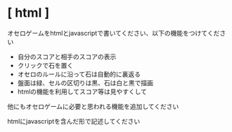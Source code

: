 # [ html ]
オセロゲームをhtmlとjavascriptで書いてください、以下の機能をつけてください
- 自分のスコアと相手のスコアの表示
- クリックで石を置く
- オセロのルールに沿って石は自動的に裏返る
- 盤面は緑、セルの区切りは黒、石は白と黒で描画
- htmlの機能を利用してスコア等は見やすくして

他にもオセロゲームに必要と思われる機能を追加してください

htmlにjavascriptを含んだ形で記述してください

